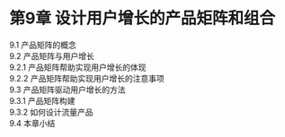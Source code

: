 # 第9章 设计用户增长的产品矩阵和组合  

9.1 产品矩阵的概念  
9.2 产品矩阵与用户增长  
9.2.1 产品矩阵帮助实现用户增长的体现  
9.2.2 产品矩阵帮助实现用户增长的注意事项  
9.3 产品矩阵驱动用户增长的方法  
9.3.1 产品矩阵构建  
9.3.2 如何设计流量产品  
9.4 本章小结  
